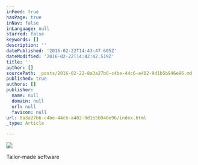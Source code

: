 ```yaml
---
inFeed: true
hasPage: true
inNav: false
inLanguage: null
starred: false
keywords: []
description: ''
datePublished: '2016-02-22T14:43:47.605Z'
dateModified: '2016-02-22T14:42:42.519Z'
title: ''
author: []
sourcePath: _posts/2016-02-22-8a3a27b6-c4be-44c6-a402-9d1b5b946e96.md
published: true
authors: []
publisher:
  name: null
  domain: null
  url: null
  favicon: null
url: 8a3a27b6-c4be-44c6-a402-9d1b5b946e96/index.html
_type: Article

---
```

![](https://the-grid-user-content.s3-us-west-2.amazonaws.com/ab49d2e8-87ee-4d17-977d-6f06242a5e82.png)

Tailor-made software
